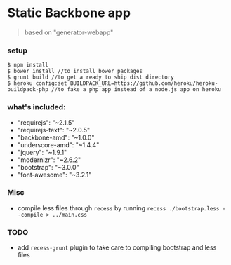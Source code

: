 Static Backbone app
===================

> based on "generator-webapp"

### setup
```
$ npm install
$ bower install //to install bower packages
$ grunt build //to get a ready to ship dist directory
$ heroku config:set BUILDPACK_URL=https://github.com/heroku/heroku-buildpack-php //to fake a php app instead of a node.js app on heroku
```

### what's included:

- "requirejs": "~2.1.5"
- "requirejs-text": "~2.0.5"
- "backbone-amd": "~1.0.0"
- "underscore-amd": "~1.4.4"
- "jquery": "~1.9.1"
- "modernizr": "~2.6.2"
- "bootstrap": "~3.0.0"
- "font-awesome": "~3.2.1"

### Misc
- compile less files through `recess` by running `recess ./bootstrap.less --compile > ../main.css`

### TODO
- add `recess-grunt` plugin to take care to compiling bootstrap and less files
